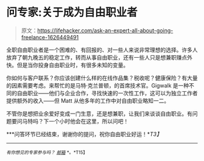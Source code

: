 # 问专家:关于成为自由职业者

> 原文：<https://lifehacker.com/ask-an-expert-all-about-going-freelance-1626449491>

全职自由职业者是一个困难的、有回报的、对一些人来说非常理想的选择。许多人放弃了朝九晚五的稳定工作，转而从事自由职业，还有一些人只是想兼职赚点外快。但是当你投身自由职业时，有很多未知的变量。



你如何与客户联系？你应该创建什么样的在线作品集？税收呢？健康保险？有大量的因素需要考虑。来帮忙的是马特·克兰普顿，的首席技术官。Gigwalk 是一种不同的自由职业——他们与企业合作，寻找快速的一次性工作，这可以为独立工作者提供额外的收入——但 Matt 从他多年的工作中对自由职业略知一二。

不管你是想把业余爱好变成一门生意，还是想兼职，让我们来谈谈自由职业。有问题要问马特吗？下一个小时他会在这里，所以问吧！

***问答环节已经结束，谢谢你的提问，祝你自由职业好运！**T3】*

* * *

*<small>有你想见的专家参与吗？</small>* [<small>*邮箱*</small>](mailto:andy@lifehacker.com) <small>*。*T15】</small>